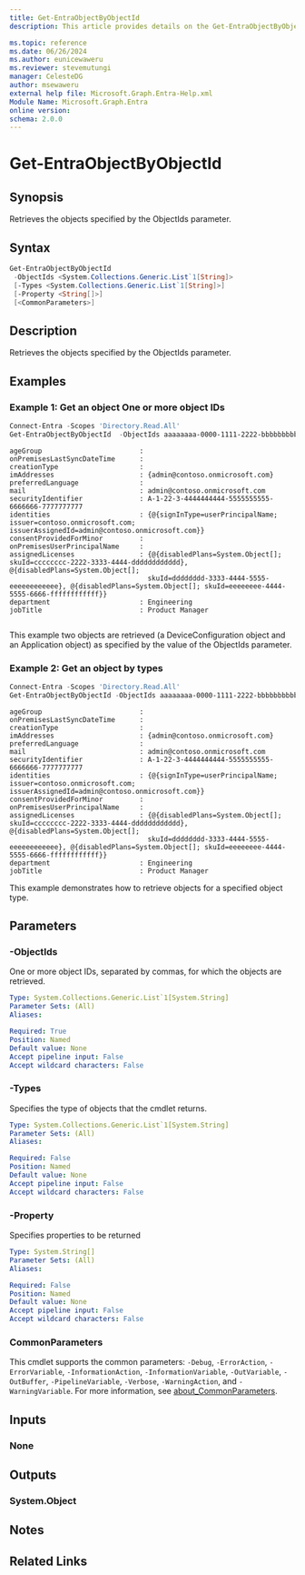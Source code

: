 ```yaml
---
title: Get-EntraObjectByObjectId
description: This article provides details on the Get-EntraObjectByObjectId command.

ms.topic: reference
ms.date: 06/26/2024
ms.author: eunicewaweru
ms.reviewer: stevemutungi
manager: CelesteDG
author: msewaweru
external help file: Microsoft.Graph.Entra-Help.xml
Module Name: Microsoft.Graph.Entra
online version:
schema: 2.0.0
---
```


# Get-EntraObjectByObjectId

## Synopsis

Retrieves the objects specified by the ObjectIds parameter.

## Syntax

```powershell
Get-EntraObjectByObjectId
 -ObjectIds <System.Collections.Generic.List`1[String]>
 [-Types <System.Collections.Generic.List`1[String]>]
 [-Property <String[]>]
 [<CommonParameters>]
```

## Description

Retrieves the objects specified by the ObjectIds parameter.

## Examples

### Example 1: Get an object One or more object IDs

```powershell
Connect-Entra -Scopes 'Directory.Read.All'
Get-EntraObjectByObjectId  -ObjectIds aaaaaaaa-0000-1111-2222-bbbbbbbbbbbb , bbbbbbbb-1111-2222-3333-cccccccccccc
```

```Output
ageGroup                        :
onPremisesLastSyncDateTime      :
creationType                    :
imAddresses                     : {admin@contoso.onmicrosoft.com}
preferredLanguage               :
mail                            : admin@contoso.onmicrosoft.com
securityIdentifier              : A-1-22-3-4444444444-5555555555-6666666-7777777777
identities                      : {@{signInType=userPrincipalName; issuer=contoso.onmicrosoft.com; issuerAssignedId=admin@contoso.onmicrosoft.com}}
consentProvidedForMinor         :
onPremisesUserPrincipalName     :
assignedLicenses                : {@{disabledPlans=System.Object[]; skuId=cccccccc-2222-3333-4444-dddddddddddd}, @{disabledPlans=System.Object[];
                                  skuId=dddddddd-3333-4444-5555-eeeeeeeeeeee}, @{disabledPlans=System.Object[]; skuId=eeeeeeee-4444-5555-6666-ffffffffffff}}
department                      : Engineering
jobTitle                        : Product Manager


```

This example two objects are retrieved (a DeviceConfiguration object and an Application object) as specified by the value of the ObjectIds parameter.

### Example 2: Get an object by types

```powershell
Connect-Entra -Scopes 'Directory.Read.All'
Get-EntraObjectByObjectId -ObjectIds aaaaaaaa-0000-1111-2222-bbbbbbbbbbbb -Types User
```

```Output
ageGroup                        :
onPremisesLastSyncDateTime      :
creationType                    :
imAddresses                     : {admin@contoso.onmicrosoft.com}
preferredLanguage               :
mail                            : admin@contoso.onmicrosoft.com
securityIdentifier              : A-1-22-3-4444444444-5555555555-6666666-7777777777
identities                      : {@{signInType=userPrincipalName; issuer=contoso.onmicrosoft.com; issuerAssignedId=admin@contoso.onmicrosoft.com}}
consentProvidedForMinor         :
onPremisesUserPrincipalName     :
assignedLicenses                : {@{disabledPlans=System.Object[]; skuId=cccccccc-2222-3333-4444-dddddddddddd}, @{disabledPlans=System.Object[];
                                  skuId=dddddddd-3333-4444-5555-eeeeeeeeeeee}, @{disabledPlans=System.Object[]; skuId=eeeeeeee-4444-5555-6666-ffffffffffff}}
department                      : Engineering
jobTitle                        : Product Manager
```

This example demonstrates how to retrieve objects for a specified object type.

## Parameters

### -ObjectIds

One or more object IDs, separated by commas, for which the objects are retrieved.

```yaml
Type: System.Collections.Generic.List`1[System.String]
Parameter Sets: (All)
Aliases:

Required: True
Position: Named
Default value: None
Accept pipeline input: False
Accept wildcard characters: False
```

### -Types

Specifies the type of objects that the cmdlet returns.

```yaml
Type: System.Collections.Generic.List`1[System.String]
Parameter Sets: (All)
Aliases:

Required: False
Position: Named
Default value: None
Accept pipeline input: False
Accept wildcard characters: False
```

### -Property

Specifies properties to be returned

```yaml
Type: System.String[]
Parameter Sets: (All)
Aliases:

Required: False
Position: Named
Default value: None
Accept pipeline input: False
Accept wildcard characters: False
```

### CommonParameters

This cmdlet supports the common parameters: `-Debug`, `-ErrorAction`, `-ErrorVariable`, `-InformationAction`, `-InformationVariable`, `-OutVariable`, `-OutBuffer`, `-PipelineVariable`, `-Verbose`, `-WarningAction`, and `-WarningVariable`. For more information, see [about_CommonParameters](https://go.microsoft.com/fwlink/?LinkID=113216).

## Inputs

### None

## Outputs

### System.Object

## Notes

## Related Links
